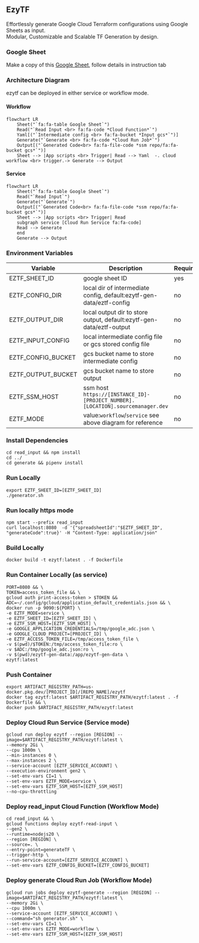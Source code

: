 ## EzyTF

Effortlessly generate Google Cloud Terraform configurations using Google Sheets as input.<br>
Modular, Customizable and Scalable TF Generation by design.

### Google Sheet
Make a copy of this [Google Sheet](https://docs.google.com/spreadsheets/d/1cvjTM4QiovZVsnrQYRvSAxD6dmru5UZ8384sycsFsRE/copy), follow details in instruction tab

### Architecture Diagram
ezytf can be deployed in either service or workflow mode.


#### Workflow
```mermaid
flowchart LR
    Sheet("`fa:fa-table Google Sheet`")
    Read("`Read Input <br> fa:fa-code *Cloud Function*`")
    Yaml[("`Intermediate config <br> fa:fa-bucket *Input gcs*`")]
    Generate("`Generate <br> fa:fa-code *Cloud Run Job*`")
    Output[("`Generated Code<br> fa:fa-file-code *ssm repo/fa:fa-bucket gcs*`")]
    Sheet --> |App scripts <br> Trigger| Read --> Yaml  -. cloud workflow <br> trigger.-> Generate --> Output
```
#### Service
```mermaid
flowchart LR
    Sheet("`fa:fa-table Google Sheet`")
    Read("`Read Input`")
    Generate("`Generate`")
    Output[("`Generated Code<br> fa:fa-file-code *ssm repo/fa:fa-bucket gcs*`")]
    Sheet --> |App scripts <br> Trigger| Read 
    subgraph service [Cloud Run Service fa:fa-code]
    Read --> Generate
    end
    Generate --> Output
```


### Environment Variables

| Variable           | Description                                                                    | Required |
| ------------------ | ------------------------------------------------------------------------------ | -------- |
| EZTF_SHEET_ID      | google sheet ID                                                                | yes      |
| EZTF_CONFIG_DIR    | local dir of intermediate config, default:ezytf-gen-data/eztf-config           | no       |
| EZTF_OUTPUT_DIR    | local output dir to store output, default:ezytf-gen-data/eztf-output           | no       |
| EZTF_INPUT_CONFIG  | local intermediate config file or gcs stored config file                       | no       |
| EZTF_CONFIG_BUCKET | gcs bucket name to store intermediate config                                   | no       |
| EZTF_OUTPUT_BUCKET | gcs bucket name to store output                                                | no       |
| EZTF_SSM_HOST      | ssm host `https://[INSTANCE_ID]-[PROJECT_NUMBER].[LOCATION].sourcemanager.dev` | no       |
| EZTF_MODE          | value:`workflow`/`service` see above diagram for reference                     | no       |

### Install Dependencies
```
cd read_input && npm install
cd ../
cd generate && pipenv install
```

### Run Locally
```
export EZTF_SHEET_ID=[EZTF_SHEET_ID]
./generator.sh
```

### Run locally https mode

```
npm start --prefix read_input
curl localhost:8080  -d '{"spreadsheetId":"$EZTF_SHEET_ID", "generateCode":true}' -H "Content-Type: application/json" 
```

### Build Locally
```
docker build -t ezytf:latest . -f Dockerfile
```


### Run Container Locally (as service)
```
PORT=8080 && \
TOKEN=access_token_file && \
gcloud auth print-access-token > $TOKEN &&
ADC=~/.config/gcloud/application_default_credentials.json && \
docker run -p 9090:${PORT} \
-e EZTF_MODE=service \
-e EZTF_SHEET_ID=[EZTF_SHEET_ID] \
-e EZTF_SSM_HOST=[EZTF_SSM_HOST] \
-e GOOGLE_APPLICATION_CREDENTIALS=/tmp/google_adc.json \
-e GOOGLE_CLOUD_PROJECT=[PROJECT_ID] \
-e EZTF_ACCESS_TOKEN_FILE=/tmp/access_token_file \
-v $(pwd)/$TOKEN:/tmp/access_token_file:ro \
-v $ADC:/tmp/google_adc.json:ro \
-v $(pwd)/ezytf-gen-data:/app/ezytf-gen-data \
ezytf:latest
```

### Push Container
```
export ARTIFACT_REGISTRY_PATH=us-docker.pkg.dev/[PROJECT_ID]/[REPO_NAME]/ezytf
docker tag ezytf:latest $ARTIFACT_REGISTRY_PATH/ezytf:latest . -f Dockerfile && \
docker push $ARTIFACT_REGISTRY_PATH/ezytf:latest
```

### Deploy Cloud Run Service (Service mode)
```
gcloud run deploy ezytf --region [REGION] --image=$ARTIFACT_REGISTRY_PATH/ezytf:latest \
--memory 2Gi \
--cpu 1000m \
--min-instances 0 \
--max-instances 2 \
--service-account [EZTF_SERVICE_ACCOUNT] \
--execution-environment gen2 \
--set-env-vars CI=1 \
--set-env-vars EZTF_MODE=service \
--set-env-vars EZTF_SSM_HOST=[EZTF_SSM_HOST]
--no-cpu-throttling
```

### Deploy read_input Cloud Function (Workflow Mode)
```
cd read_input && \
gcloud functions deploy ezytf-read-input \
--gen2 \
--runtime=nodejs20 \
--region [REGION] \
--source=. \
--entry-point=generateTF \
--trigger-http \
--run-service-account=[EZTF_SERVICE_ACCOUNT] \
--set-env-vars EZTF_CONFIG_BUCKET=[EZTF_CONFIG_BUCKET]
```

### Deploy generate Cloud Run Job (Workflow Mode)
```
gcloud run jobs deploy ezytf-generate --region [REGION] --image=$ARTIFACT_REGISTRY_PATH/ezytf:latest \
--memory 2Gi \
--cpu 1000m \
--service-account [EZTF_SERVICE_ACCOUNT] \
--command="sh generator.sh" \
--set-env-vars CI=1 \
--set-env-vars EZTF_MODE=workflow \
--set-env-vars EZTF_SSM_HOST=[EZTF_SSM_HOST] 
```